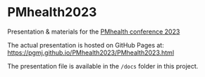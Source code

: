 # PMhealth2023
Presentation &amp; materials for the [PMhealth conference 2023](https://www.hkr.se/pmhealth2023)

The actual presentation is hosted on GitHub Pages at: https://pgmj.github.io/PMhealth2023/PMhealth2023.html

The presentation file is available in the `/docs` folder in this project.
